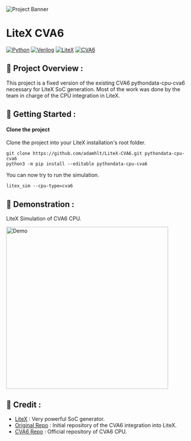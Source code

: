 ![Project Banner](https://user-images.githubusercontent.com/48086737/218576572-cbd895b1-f838-4967-ac1d-c9ec0ea7a9a6.png)
# LiteX CVA6

[![Python](https://img.shields.io/badge/language-Python3-%23f34b7d.svg?style=for-the-badge&logo=appveyor)](https://www.python.org) 
[![Verilog](https://img.shields.io/badge/Langage-Verilog-green.svg?style=for-the-badge&logo=appveyor)](https://fr.wikipedia.org/wiki/Verilog)
[![LiteX](https://img.shields.io/badge/Library-LiteX-red.svg?style=for-the-badge&logo=appveyor)](https://github.com/enjoy-digital/litex)
[![CVA6](https://img.shields.io/badge/CPU-CVA6-yellow.svg?style=for-the-badge&logo=appveyor)](https://github.com/openhwgroup/cva6) 

## :book: Project Overview :

This project is a fixed version of the existing CVA6 pythondata-cpu-cva6 necessary for LiteX SoC generation.
Most of the work was done by the team in charge of the CPU integration in LiteX.

## :rocket: Getting Started :

#### Clone the project 

Clone the project into your LiteX installation's root folder.

```console
git clone https://github.com/adamhlt/LiteX-CVA6.git pythondata-cpu-cva6
python3 -m pip install --editable pythondata-cpu-cva6
```

You can now try to run the simulation.

```console
litex_sim --cpu-type=cva6
```

## 🧪 Demonstration :

LiteX Simulation of CVA6 CPU.

<img width="435" alt="Demo" src="https://user-images.githubusercontent.com/48086737/218577012-4533dbf2-bd4c-4f00-92cf-130594f23355.png">


## :crown: Credit :

- [LiteX](https://github.com/enjoy-digital/litex) : Very powerful SoC generator.
- [Original Repo](https://github.com/litex-hub/pythondata-cpu-cva6) : Initial repository of the CVA6 integration into LiteX.
- [CVA6 Repo](https://github.com/openhwgroup/cva6) : Official repository of CVA6 CPU.
